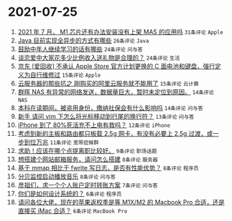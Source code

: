 # 2021-07-25

1. [2021 年 7 月， M1 芯片还有办法安装没有上架 MAS 的应用吗](https://www.v2ex.com/t/791590) `31条评论` `Apple`
1. [Java 目前实现全异步的方式有哪些](https://www.v2ex.com/t/791594) `26条评论` `Java`
1. [鼓励中年人继续学习的话有哪些](https://www.v2ex.com/t/791621) `24条评论` `问与答`
1. [谈恋爱中大家花多少比例收入送礼物是合理的？](https://www.v2ex.com/t/791633) `24条评论` `生活`
1. [京东 [爱回收] 不承认 Apple Store 官方计划更换的 C 面电池和键盘，强行定义为自行维修过](https://www.v2ex.com/t/791656) `15条评论` `Apple`
1. [云服务器的那些坑之 刚购买的阿里云服务就不能用了](https://www.v2ex.com/t/791598) `15条评论` `云计算`
1. [群晖 NAS 有异常的网络发送，数据量巨大，暂时未定位到原因。](https://www.v2ex.com/t/791648) `14条评论` `NAS`
1. [本科在读期间，被盗用身份，缴纳社保会有什么影响吗](https://www.v2ex.com/t/791604) `14条评论` `问与答`
1. [新手 请问 vim 下怎么将光标移动到行尾的换行符？](https://www.v2ex.com/t/791602) `13条评论` `问与答`
1. [iPhone 到了 80%死活充不上电有救吗？](https://www.v2ex.com/t/791612) `12条评论` `iPhone`
1. [考虑到新的主板和路由都只板载 2.5g 网卡，有没有必要上 2.5g 过渡，或一步到位万兆](https://www.v2ex.com/t/791591) `11条评论` `宽带症候群`
1. [求助！应该在哪个点提离职比较好。](https://www.v2ex.com/t/791593) `9条评论` `职场话题`
1. [想搭建个网站邮箱服务，请问怎么搭建](https://www.v2ex.com/t/791643) `8条评论` `服务器`
1. [基于 mmap 相比于 fwrite 写日志，是否有性能优势？](https://www.v2ex.com/t/791638) `8条评论` `程序员`
1. [分贝监控启动播放音乐](https://www.v2ex.com/t/791588) `8条评论` `问与答`
1. [彦祖们，求一个个人账户定时转账方案](https://www.v2ex.com/t/791605) `7条评论` `问与答`
1. [你们是如何设计系统的？](https://www.v2ex.com/t/791601) `6条评论` `程序员`
1. [请问各位大佬，现在的苹果返校季是等 M1X/M2 的 Macbook Pro 合适，还是直接买 iMac 合适？](https://www.v2ex.com/t/791584) `6条评论` `MacBook Pro`

